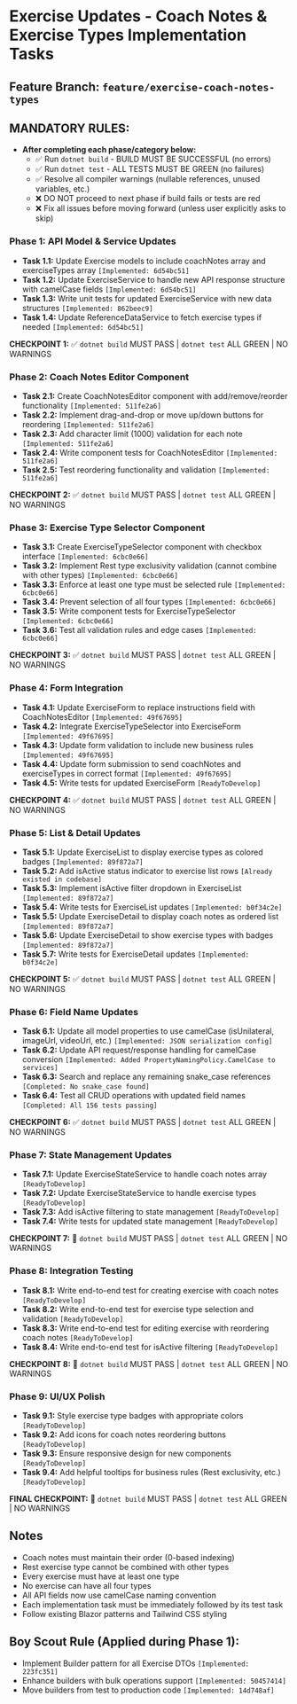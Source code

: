 # Exercise Updates - Coach Notes & Exercise Types Implementation Tasks

## Feature Branch: `feature/exercise-coach-notes-types`

## MANDATORY RULES:
- **After completing each phase/category below:**
  - ✅ Run `dotnet build` - BUILD MUST BE SUCCESSFUL (no errors)
  - ✅ Run `dotnet test` - ALL TESTS MUST BE GREEN (no failures)
  - ✅ Resolve all compiler warnings (nullable references, unused variables, etc.)
  - ❌ DO NOT proceed to next phase if build fails or tests are red
  - ❌ Fix all issues before moving forward (unless user explicitly asks to skip)

### Phase 1: API Model & Service Updates
- **Task 1.1:** Update Exercise models to include coachNotes array and exerciseTypes array `[Implemented: 6d54bc51]`
- **Task 1.2:** Update ExerciseService to handle new API response structure with camelCase fields `[Implemented: 6d54bc51]`
- **Task 1.3:** Write unit tests for updated ExerciseService with new data structures `[Implemented: 862beec9]`
- **Task 1.4:** Update ReferenceDataService to fetch exercise types if needed `[Implemented: 6d54bc51]`

**CHECKPOINT 1:** ✅ `dotnet build` MUST PASS | `dotnet test` ALL GREEN | NO WARNINGS

### Phase 2: Coach Notes Editor Component
- **Task 2.1:** Create CoachNotesEditor component with add/remove/reorder functionality `[Implemented: 511fe2a6]`
- **Task 2.2:** Implement drag-and-drop or move up/down buttons for reordering `[Implemented: 511fe2a6]`
- **Task 2.3:** Add character limit (1000) validation for each note `[Implemented: 511fe2a6]`
- **Task 2.4:** Write component tests for CoachNotesEditor `[Implemented: 511fe2a6]`
- **Task 2.5:** Test reordering functionality and validation `[Implemented: 511fe2a6]`

**CHECKPOINT 2:** ✅ `dotnet build` MUST PASS | `dotnet test` ALL GREEN | NO WARNINGS

### Phase 3: Exercise Type Selector Component
- **Task 3.1:** Create ExerciseTypeSelector component with checkbox interface `[Implemented: 6cbc0e66]`
- **Task 3.2:** Implement Rest type exclusivity validation (cannot combine with other types) `[Implemented: 6cbc0e66]`
- **Task 3.3:** Enforce at least one type must be selected rule `[Implemented: 6cbc0e66]`
- **Task 3.4:** Prevent selection of all four types `[Implemented: 6cbc0e66]`
- **Task 3.5:** Write component tests for ExerciseTypeSelector `[Implemented: 6cbc0e66]`
- **Task 3.6:** Test all validation rules and edge cases `[Implemented: 6cbc0e66]`

**CHECKPOINT 3:** ✅ `dotnet build` MUST PASS | `dotnet test` ALL GREEN | NO WARNINGS

### Phase 4: Form Integration
- **Task 4.1:** Update ExerciseForm to replace instructions field with CoachNotesEditor `[Implemented: 49f67695]`
- **Task 4.2:** Integrate ExerciseTypeSelector into ExerciseForm `[Implemented: 49f67695]`
- **Task 4.3:** Update form validation to include new business rules `[Implemented: 49f67695]`
- **Task 4.4:** Update form submission to send coachNotes and exerciseTypes in correct format `[Implemented: 49f67695]`
- **Task 4.5:** Write tests for updated ExerciseForm `[ReadyToDevelop]`

**CHECKPOINT 4:** ✅ `dotnet build` MUST PASS | `dotnet test` ALL GREEN | NO WARNINGS

### Phase 5: List & Detail Updates
- **Task 5.1:** Update ExerciseList to display exercise types as colored badges `[Implemented: 89f872a7]`
- **Task 5.2:** Add isActive status indicator to exercise list rows `[Already existed in codebase]`
- **Task 5.3:** Implement isActive filter dropdown in ExerciseList `[Implemented: 89f872a7]`
- **Task 5.4:** Write tests for ExerciseList updates `[Implemented: b0f34c2e]`
- **Task 5.5:** Update ExerciseDetail to display coach notes as ordered list `[Implemented: 89f872a7]`
- **Task 5.6:** Update ExerciseDetail to show exercise types with badges `[Implemented: 89f872a7]`
- **Task 5.7:** Write tests for ExerciseDetail updates `[Implemented: b0f34c2e]`

**CHECKPOINT 5:** ✅ `dotnet build` MUST PASS | `dotnet test` ALL GREEN | NO WARNINGS

### Phase 6: Field Name Updates
- **Task 6.1:** Update all model properties to use camelCase (isUnilateral, imageUrl, videoUrl, etc.) `[Implemented: JSON serialization config]`
- **Task 6.2:** Update API request/response handling for camelCase conversion `[Implemented: Added PropertyNamingPolicy.CamelCase to services]`
- **Task 6.3:** Search and replace any remaining snake_case references `[Completed: No snake_case found]`
- **Task 6.4:** Test all CRUD operations with updated field names `[Completed: All 156 tests passing]`

**CHECKPOINT 6:** ✅ `dotnet build` MUST PASS | `dotnet test` ALL GREEN | NO WARNINGS

### Phase 7: State Management Updates
- **Task 7.1:** Update ExerciseStateService to handle coach notes array `[ReadyToDevelop]`
- **Task 7.2:** Update ExerciseStateService to handle exercise types `[ReadyToDevelop]`
- **Task 7.3:** Add isActive filtering to state management `[ReadyToDevelop]`
- **Task 7.4:** Write tests for updated state management `[ReadyToDevelop]`

**CHECKPOINT 7:** 🛑 `dotnet build` MUST PASS | `dotnet test` ALL GREEN | NO WARNINGS

### Phase 8: Integration Testing
- **Task 8.1:** Write end-to-end test for creating exercise with coach notes `[ReadyToDevelop]`
- **Task 8.2:** Write end-to-end test for exercise type selection and validation `[ReadyToDevelop]`
- **Task 8.3:** Write end-to-end test for editing exercise with reordering coach notes `[ReadyToDevelop]`
- **Task 8.4:** Write end-to-end test for isActive filtering `[ReadyToDevelop]`

**CHECKPOINT 8:** 🛑 `dotnet build` MUST PASS | `dotnet test` ALL GREEN | NO WARNINGS

### Phase 9: UI/UX Polish
- **Task 9.1:** Style exercise type badges with appropriate colors `[ReadyToDevelop]`
- **Task 9.2:** Add icons for coach notes reordering buttons `[ReadyToDevelop]`
- **Task 9.3:** Ensure responsive design for new components `[ReadyToDevelop]`
- **Task 9.4:** Add helpful tooltips for business rules (Rest exclusivity, etc.) `[ReadyToDevelop]`

**FINAL CHECKPOINT:** 🛑 `dotnet build` MUST PASS | `dotnet test` ALL GREEN | NO WARNINGS

## Notes
- Coach notes must maintain their order (0-based indexing)
- Rest exercise type cannot be combined with other types
- Every exercise must have at least one type
- No exercise can have all four types
- All API fields now use camelCase naming convention
- Each implementation task must be immediately followed by its test task
- Follow existing Blazor patterns and Tailwind CSS styling
## Boy Scout Rule (Applied during Phase 1):
- Implement Builder pattern for all Exercise DTOs `[Implemented: 223fc351]`
- Enhance builders with bulk operations support `[Implemented: 50457414]`
- Move builders from test to production code `[Implemented: 14d748af]`
